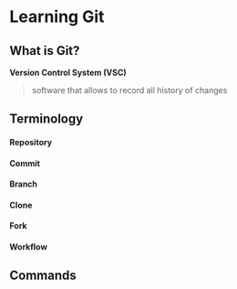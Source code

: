 # Learning Git 

## What is Git?
**Version Control System (VSC)**

> software that allows to record all history of changes

## Terminology
#### Repository

#### Commit

#### Branch

#### Clone

#### Fork

#### Workflow


## Commands
